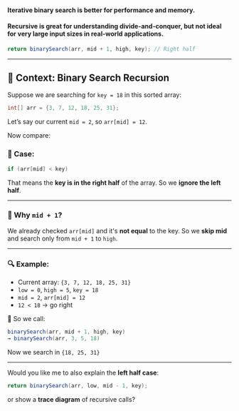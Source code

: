 #### **Iterative binary** search is better for performance and memory.

#### Recursive is great for understanding divide-and-conquer, but not ideal for very large input sizes in real-world applications.

```java
return binarySearch(arr, mid + 1, high, key); // Right half
```

---

## 🧠 Context: Binary Search Recursion

Suppose we are searching for `key = 18` in this sorted array:

```java
int[] arr = {3, 7, 12, 18, 25, 31};
```

Let’s say our current `mid = 2`, so `arr[mid] = 12`.

Now compare:

### 🔸 Case:

```java
if (arr[mid] < key)
```

That means the **key is in the right half** of the array. So we **ignore the left half**.

---

### 🔹 Why `mid + 1`?

We already checked `arr[mid]` and it's **not equal** to the key.
So we **skip mid** and search only from `mid + 1` to `high`.

---

### 🔍 Example:

- Current array: `{3, 7, 12, 18, 25, 31}`
- `low = 0`, `high = 5`, `key = 18`
- `mid = 2`, `arr[mid] = 12`
- `12 < 18` → go right

🔁 So we call:

```java
binarySearch(arr, mid + 1, high, key)
→ binarySearch(arr, 3, 5, 18)
```

Now we search in `{18, 25, 31}`

---

Would you like me to also explain the **left half case**:

```java
return binarySearch(arr, low, mid - 1, key);
```

or show a **trace diagram** of recursive calls?
